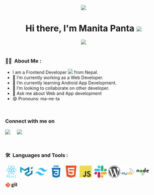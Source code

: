 <div align="center">
  <img src="https://komarev.com/ghpvc/?username=Esraa-alii&label=Profile%20views&color=0e75b6&style=flat" />
</div>
<div align='center'>
<h1><strong > Hi there, I'm Manita Panta <img src="https://media.giphy.com/media/hvRJCLFzcasrR4ia7z/giphy.gif" width="40"></strong> </h1> 
<div align="center">
  <img height="200" src="https://cdna.artstation.com/p/assets/images/images/042/631/286/original/bryan-rodriguez-belchibia-1-rightspeed.gif?1635037562"   />
</div>
</div>
<br>

### :woman_technologist: &nbsp;About Me :
- I am a Frontend Developer <img src="https://media.giphy.com/media/WUlplcMpOCEmTGBtBW/giphy.gif" width="30"> from Nepal.
- 🔭 I’m currently working as a Web Developer.
- 🌱 I’m currently learning Android App Development.
- 👯 I’m looking to collaborate on other developer.
- 💬 Ask me about Web and App development
- 😄 Pronouns: ma-ne-ta
<br>

### Connect with me on
<p>
<a target="_blank" href="www.linkedin.com/in/esraa-ali-2754a61b0
"><img src="https://img.shields.io/badge/-LinkedIn-0077B5?style=for-the-badge&logo=Linkedin&logoColor=white"></img></a>
&emsp;
<a target="_blank" href="mailto:esraaaliiii4@gmail.com"
><img src="https://img.shields.io/badge/-Gmail-D14836?style=for-the-badge&logo=Gmail&logoColor=white"></img></a>
&emsp;
</p>
<br>

   
### 🛠 &nbsp;Languages and Tools :
<div>
  <img src="https://github.com/devicons/devicon/blob/master/icons/react/react-original-wordmark.svg" title="React" alt="React" width="40" height="40"/>&nbsp;
  <img src="https://github.com/devicons/devicon/blob/master/icons/materialui/materialui-original.svg" title="Material UI" alt="Material UI" width="40" height="40"/>&nbsp;
  <img src="https://github.com/devicons/devicon/blob/master/icons/tailwindcss/tailwindcss-original.svg" title="Tailwind CSS" alt="Tailwind CSS" width="40" height="40"/>&nbsp;
  <img src="https://github.com/devicons/devicon/blob/master/icons/css3/css3-plain-wordmark.svg"  title="CSS3" alt="CSS" width="40" height="40"/>&nbsp;
  <img src="https://github.com/devicons/devicon/blob/master/icons/html5/html5-original.svg" title="HTML5" alt="HTML" width="40" height="40"/>&nbsp;
  <img src="https://github.com/devicons/devicon/blob/master/icons/javascript/javascript-original.svg" title="JavaScript" alt="JavaScript" width="40" height="40"/>&nbsp;
    <img src="https://github.com/devicons/devicon/blob/master/icons/slack/slack-original.svg" title="Slack" **alt="Slack" width="40" height="40"/>
    <img src="https://github.com/devicons/devicon/blob/master/icons/wordpress/wordpress-plain.svg" title="WordPress" **alt="WordPress" width="40" height="40"/>
  <img src="https://github.com/devicons/devicon/blob/master/icons/mysql/mysql-original-wordmark.svg" title="MySQL"  alt="MySQL" width="40" height="40"/>&nbsp;
  <img src="https://github.com/devicons/devicon/blob/master/icons/nodejs/nodejs-original-wordmark.svg" title="NodeJS" alt="NodeJS" width="40" height="40"/>&nbsp;
  <img src="https://github.com/devicons/devicon/blob/master/icons/git/git-original-wordmark.svg" title="Git" **alt="Git" width="40" height="40"/>
</div>

<br>

